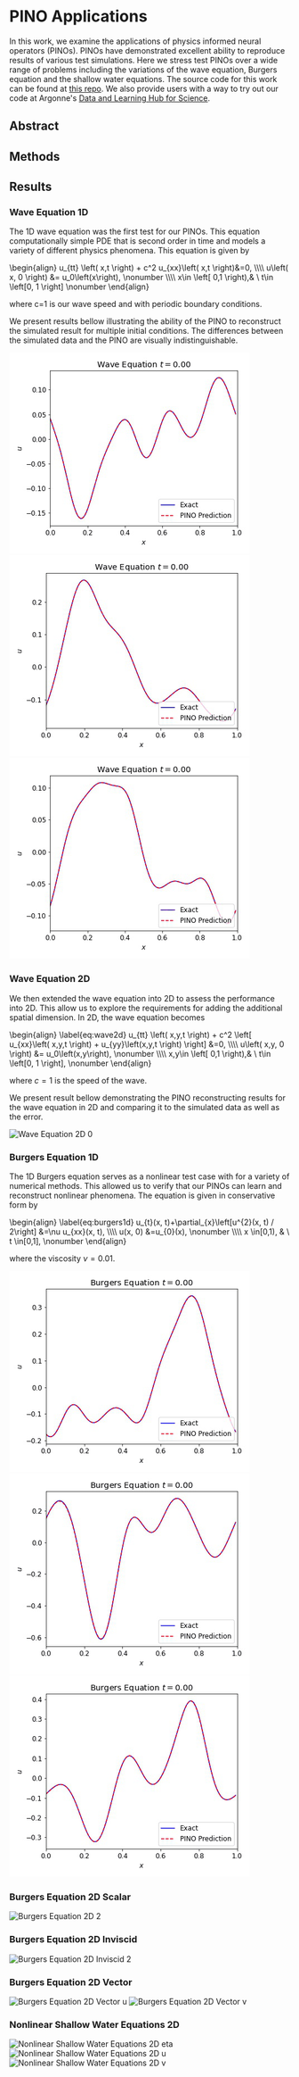 # PINO Applications

In this work, we examine the applications of physics informed neural operators (PINOs).  PINOs have demonstrated excellent ability to reproduce results of various test simulations.  Here we stress test PINOs over a wide range of problems including the variations of the wave equation, Burgers equation and the shallow water equations.  The source code for this work can be found at [this repo](https://github.com/shawnrosofsky/PINO_Applications). 
We also provide users with a way to try out our code at Argonne's [Data and Learning Hub for Science](https://www.dlhub.org).

## Abstract

## Methods

## Results

### Wave Equation 1D
The 1D wave equation was the first test for our PINOs.  This equation computationally simple PDE that is second order in time and models a variety of different physics phenomena.  This equation is given by

\begin{align}
    u_{tt} \left( x,t \right) + c^2 u_{xx}\left( x,t \right)&=0, \\\\\\\\
    u\left( x, 0 \right) &= u_0\left(x\right), \nonumber \\\\\\\\
    x\in \left[ 0,1 \right),& \ t\in \left[0, 1 \right] \nonumber 
\end{align}
<!-- ![Equation: Wave Equation 1D](http://www.sciweavers.org/download/Tex2Img_1647640969.jpg) -->

where c=1 is our wave speed and with periodic boundary conditions.  

We present results bellow illustrating the ability of the PINO to reconstruct the simulated result for multiple initial conditions.  The differences between the simulated data and the PINO are visually indistinguishable.

![Wave Equation 1D 0](assets/movies/Wave1D_0.gif) ![Wave Equation 1D 1](assets/movies/Wave1D_1.gif) ![Wave Equation 1D 2](assets/movies/Wave1D_2.gif)



### Wave Equation 2D
We then extended the wave equation into 2D to assess the performance into 2D.  This allow us to explore the requirements for adding the additional spatial dimension.  In 2D, the wave equation becomes

\begin{align}
 \label{eq:wave2d}
    u_{tt} \left( x,y,t \right) + c^2 \left[ u_{xx}\left( x,y,t \right) + u_{yy}\left(x,y,t \right) \right] &=0, \\\\\\\\
    u\left( x,y, 0 \right) &= u_0\left(x,y\right), \nonumber \\\\\\\\
    x,y\in \left[ 0,1 \right),& \ t\in \left[0, 1 \right], \nonumber
\end{align}

where $c=1$ is the speed of the wave.

We present result bellow demonstrating the PINO reconstructing results for the wave equation in 2D and comparing it to the simulated data as well as the error.

![Wave Equation 2D 0](assets/movies/Wave2D_0.gif)
<!-- ![Wave Equation 2D 1](assets/movies/Wave2D_1.gif) -->

### Burgers Equation 1D
The 1D Burgers equation serves as a nonlinear test case with for a variety of numerical methods.  This allowed us to verify that our PINOs can learn and reconstruct nonlinear phenomena.  The equation is given in conservative form by

\begin{align}
\label{eq:burgers1d} 
    u_{t}(x, t)+\partial_{x}\left[u^{2}(x, t) / 2\right] &=\nu u_{xx}(x, t), \\\\\\\\
    u(x, 0) &=u_{0}(x), \nonumber \\\\\\\\
    x \in[0,1), & \ t \in[0,1], \nonumber
\end{align}

where the viscosity $\nu=0.01$.

![Burgers Equation 1D 0](assets/movies/Burgers1D_0.gif) ![Burgers Equation 1D 1](assets/movies/Burgers1D_1.gif) ![Burgers Equation 1D 2](assets/movies/Burgers1D_2.gif)

### Burgers Equation 2D Scalar
![Burgers Equation 2D 2](assets/movies/Burgers2D_2.gif)
<!-- ![Burgers Equation 2D 3](assets/movies/Burgers2D_3.gif) -->

### Burgers Equation 2D Inviscid
![Burgers Equation 2D Inviscid 2](assets/movies/Burgers2D_novisc_2.gif)
<!-- ![Burgers Equation 2D Inviscid 3](assets/movies/Burgers2D_novisc_3.gif) -->

### Burgers Equation 2D Vector
![Burgers Equation 2D Vector u](assets/movies/Burgers2D_coupled_u.gif)
![Burgers Equation 2D Vector v](assets/movies/Burgers2D_coupled_v.gif)

<!-- ### Linear Shallow Water Equations 2D
![Linear Shallow Water Equations 2D h](assets/movies/SWE_Linear_f1_h.gif)
![Linear Shallow Water Equations 2D u](assets/movies/SWE_Linear_f1_u.gif)
![Linear Shallow Water Equations 2D v](assets/movies/SWE_Linear_f1_v.gif) -->

### Nonlinear Shallow Water Equations 2D
![Nonlinear Shallow Water Equations 2D eta](assets/movies/SWE_Nonlinear_eta.gif)
![Nonlinear Shallow Water Equations 2D u](assets/movies/SWE_Nonlinear_u.gif)
![Nonlinear Shallow Water Equations 2D v](assets/movies/SWE_Nonlinear_v.gif)



<!-- Markdown is a lightweight and easy-to-use syntax for styling your writing. It includes conventions for

```markdown
Syntax highlighted code block

# Header 1
## Header 2
### Header 3

- Bulleted
- List

1. Numbered
2. List

**Bold** and _Italic_ and `Code` text

[Link](url) and ![Image](src)
```
 -->

